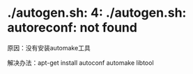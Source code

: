 # ./autogen.sh: 4: ./autogen.sh: autoreconf: not found

原因：没有安装automake工具

解决办法：apt-get install autoconf automake libtool